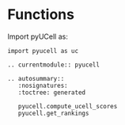 # Functions

Import pyUCell as:
```
import pyucell as uc
```


```{eval-rst}
.. currentmodule:: pyucell
```


```{eval-rst}
.. autosummary::
   :nosignatures:
   :toctree: generated

   pyucell.compute_ucell_scores
   pyucell.get_rankings
```